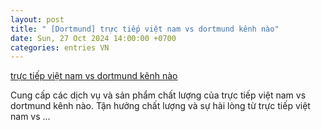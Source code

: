 ```yaml
---
layout: post
title: " [Dortmund] trực tiếp việt nam vs dortmund kênh nào"
date: Sun, 27 Oct 2024 14:00:00 +0700
categories: entries VN
---
```

[trực tiếp việt nam vs dortmund kênh nào](https://hnue.edu.vn/Edu/tr%E1%BB%B1c%20ti%E1%BA%BFp%20vi%E1%BB%87t%20nam%20vs%20dortmund%20k%C3%AAnh%20n%C3%A0o)

Cung cấp các dịch vụ và sản phẩm chất lượng của trực tiếp việt nam vs dortmund kênh nào. Tận hưởng chất lượng và sự hài lòng từ trực tiếp việt nam vs ...

